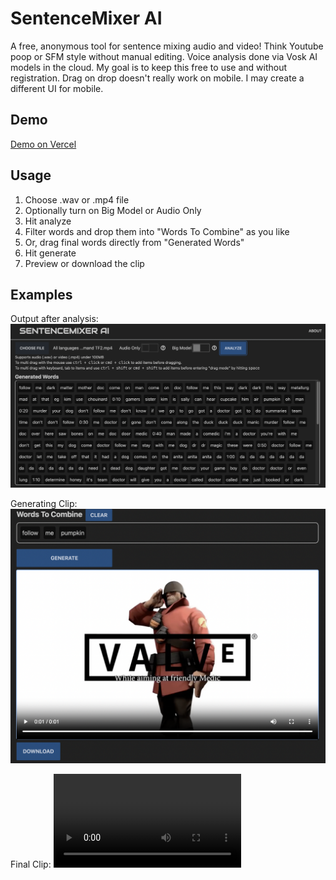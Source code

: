# SentenceMixer AI

A free, anonymous tool for sentence mixing audio and video! Think Youtube poop or SFM style without manual editing.
Voice analysis done via Vosk AI models in the cloud. My goal is to keep this free to use and without registration.
Drag on drop doesn't really work on mobile. I may create a different UI for mobile.

## Demo
[Demo on Vercel](https://sentencemixerai.vercel.app/)

## Usage
1. Choose .wav or .mp4 file
2. Optionally turn on Big Model or Audio Only
3. Hit analyze
4. Filter words and drop them into "Words To Combine" as you like
5. Or, drag final words directly from "Generated Words"
6. Hit generate
7. Preview or download the clip

## Examples

Output after analysis:
![Main page](static/mainpage.png)


Generating Clip:
![Generated](static/generate.png)

Final Clip:
![](static/sampleclip.mp4)


